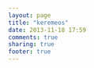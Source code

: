 ```yaml
---
layout: page
title: "keremeos"
date: 2013-11-18 17:59
comments: true
sharing: true
footer: true
---
```


